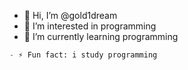 - 👋 Hi, I’m @gold1dream
- 👀 I’m interested in programming
- 🌱 I’m currently learning programming

```python
- ⚡ Fun fact: i study programming
```
